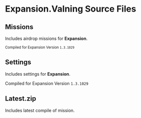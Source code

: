# Expansion.Valning Source Files

## Missions
Includes airdrop missions for **Expansion**.

<sup>Compiled for Expansion Version ```1.3.1029```</sup>

## Settings
Includes settings for **Expansion**.

Compiled for Expansion Version ```1.3.1029```

## Latest.zip
Includes latest compile of mission.
